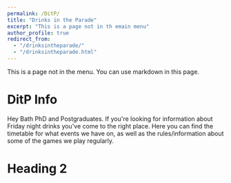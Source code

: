 ```yaml
---
permalink: /DitP/
title: "Drinks in the Parade"
excerpt: "This is a page not in th emain menu"
author_profile: true
redirect_from: 
  - "/drinksintheparade/"
  - "/drinksintheparade.html"
---
```


This is a page not in the menu. You can use markdown in this page.

DitP Info
======

Hey Bath PhD and Postgraduates. If you're looking for information about Friday night drinks you've come to the right place. Here you can find the timetable for what events we have on, as well as the rules/information about some of the games we play regularly. 

Heading 2
======
